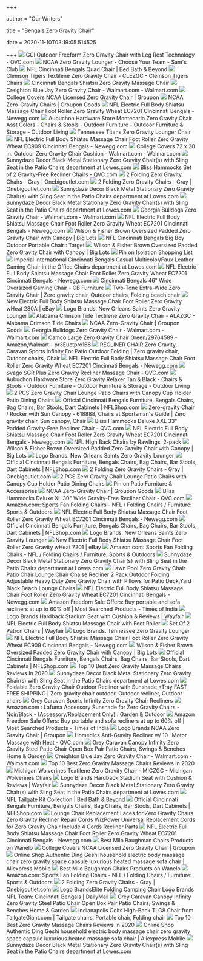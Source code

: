 +++
        
author = "Our Writers"
        
title = "Bengals Zero Gravity Chair"
        
date = 2020-11-10T03:19:05.514525
        
+++
[ ![](https://qvc.scene7.com/is/image/QVC/f/13/f13913.001)](https://qvc.scene7.com/is/image/QVC/f/13/f13913.001) GCI Outdoor Freeform Zero Gravity Chair with Leg Rest Technology - QVC.com
[ ![](https://scene7.samsclub.com/is/image/samsclub/0080629339274_A?wid=280&hei=280)](https://scene7.samsclub.com/is/image/samsclub/0080629339274_A?wid=280&hei=280) NCAA Zero Gravity Lounger - Choose Your Team - Sam's Club
[ ![](https://b3h2.scene7.com/is/image/BedBathandBeyond/138290062652155p?$690$&wid=690&hei=690)](https://b3h2.scene7.com/is/image/BedBathandBeyond/138290062652155p?$690$&wid=690&hei=690) NFL Cincinnati Bengals Quad Chair | Bed Bath & Beyond
[ ![](http://www.tailgatefanatic.com/images_products/clemson-tigers-textilene-zero-gravity-8122big.jpg)](http://www.tailgatefanatic.com/images_products/clemson-tigers-textilene-zero-gravity-8122big.jpg) Clemson Tigers Textilene Zero Gravity Chair - CLEZGC - Clemson Tigers Chairs
[ ![](https://cdn.practicaldatacore.com/sportsunlimitedinc/mod_productImagesDownload/images/cincinnati-bengals-shiatsu-zero-gravity-massage-chair_mainProductImage_FullSize.jpg)](https://cdn.practicaldatacore.com/sportsunlimitedinc/mod_productImagesDownload/images/cincinnati-bengals-shiatsu-zero-gravity-massage-chair_mainProductImage_FullSize.jpg) Cincinnati Bengals Shiatsu Zero Gravity Massage Chair
[ ![](https://i5.walmartimages.com/asr/387a27b5-4019-4454-b3c1-5bf67ecd9914_1.149f032dd727143042f1a9411d312809.jpeg)](https://i5.walmartimages.com/asr/387a27b5-4019-4454-b3c1-5bf67ecd9914_1.149f032dd727143042f1a9411d312809.jpeg) Creighton Blue Jay Zero Gravity Chair - Walmart.com - Walmart.com
[ ![](https://img.grouponcdn.com/deal/JWcbAg5EdFtEy9fA4nMzSgAE8En/JW-1500x900/v1/c700x420.jpg)](https://img.grouponcdn.com/deal/JWcbAg5EdFtEy9fA4nMzSgAE8En/JW-1500x900/v1/c700x420.jpg) College Covers NCAA Licensed Zero Gravity Chair | Groupon
[ ![](https://img.grouponcdn.com/deal/dHPzHBiFmoFydWmzTnsn/RB-960x582/v1/c700x420.jpg)](https://img.grouponcdn.com/deal/dHPzHBiFmoFydWmzTnsn/RB-960x582/v1/c700x420.jpg) NCAA Zero-Gravity Chairs | Groupon Goods
[ ![](https://c1.neweggimages.com/ProductImageCompressAll1280/A1JA_1_201808091346697711.jpg)](https://c1.neweggimages.com/ProductImageCompressAll1280/A1JA_1_201808091346697711.jpg) NFL Electric Full Body Shiatsu Massage Chair Foot Roller Zero Gravity Wheat  EC7201 Cincinnati Bengals - Newegg.com
[ ![](https://media.hardwarestore.com/catalog/product/cache/afad95d7734d2fa6d0a8ba78597182b7/1/9/194862_P01.jpg)](https://media.hardwarestore.com/catalog/product/cache/afad95d7734d2fa6d0a8ba78597182b7/1/9/194862_P01.jpg) Aubuchon Hardware Store Montecarlo Zero Gravity Chair Asst Colors - Chairs  & Stools - Outdoor Furniture - Outdoor Furniture & Storage - Outdoor Living
[ ![](https://fanatics.frgimages.com/FFImage/thumb.aspx?i=/productimages/_3322000/ff_3322510_full.jpg&w=900)](https://fanatics.frgimages.com/FFImage/thumb.aspx?i=/productimages/_3322000/ff_3322510_full.jpg&w=900) Tennessee Titans Zero Gravity Lounger Chair
[ ![](https://c1.neweggimages.com/ProductImage/A1JA_1_20180809848371.jpg)](https://c1.neweggimages.com/ProductImage/A1JA_1_20180809848371.jpg) NFL Electric Full Body Shiatsu Massage Chair Foot Roller Zero Gravity Wheat  EC909 Cincinnati Bengals - Newegg.com
[ ![](https://i5.walmartimages.com/asr/0b393665-a3e5-401d-aaa9-e6a026f05eab_1.0136dd0474102a444c97be3825acd911.jpeg)](https://i5.walmartimages.com/asr/0b393665-a3e5-401d-aaa9-e6a026f05eab_1.0136dd0474102a444c97be3825acd911.jpeg) College Covers 72 x 20 in. Outdoor Zero Gravity Chair Cushion - Walmart.com  - Walmart.com
[ ![](http://mobileimages.lowes.com/product/converted/100304/1003041124.jpg)](http://mobileimages.lowes.com/product/converted/100304/1003041124.jpg) Sunnydaze Decor Black Metal Stationary Zero Gravity Chair(s) with Sling Seat  in the Patio Chairs department at Lowes.com
[ ![](http://qvc.scene7.com/is/image/QVC/m/59/m66259.001?$aempdlarge$)](http://qvc.scene7.com/is/image/QVC/m/59/m66259.001?$aempdlarge$) Bliss Hammocks Set of 2 Gravity-Free Recliner Chairs - QVC.com
[ ![](https://onebigoutlet.com/media/catalog/product/cache/1/image/1200x1200/9df78eab33525d08d6e5fb8d27136e95/0/1/014-hg-14078_1_9.jpg)](https://onebigoutlet.com/media/catalog/product/cache/1/image/1200x1200/9df78eab33525d08d6e5fb8d27136e95/0/1/014-hg-14078_1_9.jpg) 2 Folding Zero Gravity Chairs - Gray | Onebigoutlet.com
[ ![](https://onebigoutlet.com/media/catalog/product/cache/1/image/780x780/9df78eab33525d08d6e5fb8d27136e95/0/1/014-hg-14078_2_6.jpg)](https://onebigoutlet.com/media/catalog/product/cache/1/image/780x780/9df78eab33525d08d6e5fb8d27136e95/0/1/014-hg-14078_2_6.jpg) 2 Folding Zero Gravity Chairs - Gray | Onebigoutlet.com
[ ![](https://mobileimages.lowes.com/product/converted/100304/1003041128.jpg?size=lg)](https://mobileimages.lowes.com/product/converted/100304/1003041128.jpg?size=lg) Sunnydaze Decor Black Metal Stationary Zero Gravity Chair(s) with Sling Seat  in the Patio Chairs department at Lowes.com
[ ![](https://mobileimages.lowes.com/product/converted/100306/1003064796.jpg?size=lg)](https://mobileimages.lowes.com/product/converted/100306/1003064796.jpg?size=lg) Sunnydaze Decor Black Metal Stationary Zero Gravity Chair(s) with Sling Seat  in the Patio Chairs department at Lowes.com
[ ![](https://i5.walmartimages.com/asr/a784737c-1fe4-4c5c-91fd-457a47b6016a_1.845a114035430c08fc411ac2f5fe8eea.jpeg)](https://i5.walmartimages.com/asr/a784737c-1fe4-4c5c-91fd-457a47b6016a_1.845a114035430c08fc411ac2f5fe8eea.jpeg) Georgia Bulldogs Zero Gravity Chair - Walmart.com - Walmart.com
[ ![](https://images10.newegg.com/BizIntell/item/0CZ/00E1/0CZ-00E1-00137/a3_081418.jpg)](https://images10.newegg.com/BizIntell/item/0CZ/00E1/0CZ-00E1-00137/a3_081418.jpg) NFL Electric Full Body Shiatsu Massage Chair Foot Roller Zero Gravity Wheat  EC7201 Cincinnati Bengals - Newegg.com
[ ![](https://images.biglots.com/Brentwood+Brown+Zero+Gravity+Chair+silo+side+view?set=imageURL%5B%2Fimages%2Fproduct%2F25%2F810372115.jpg%5D,env%5Bprod%5D,nocache%5Btrue%5D,ver%5B1%5D,profile%5Bpdp_main_med%5D&call=url%5Bfile:biglots/product.chain%5D)](https://images.biglots.com/Brentwood+Brown+Zero+Gravity+Chair+silo+side+view?set=imageURL%5B%2Fimages%2Fproduct%2F25%2F810372115.jpg%5D,env%5Bprod%5D,nocache%5Btrue%5D,ver%5B1%5D,profile%5Bpdp_main_med%5D&call=url%5Bfile:biglots/product.chain%5D) Wilson & Fisher Brown Oversized Padded Zero Gravity Chair with Canopy | Big  Lots
[ ![](https://target.scene7.com/is/image/Target/GUEST_a095a417-18a5-4812-9016-6638a919da1f)](https://target.scene7.com/is/image/Target/GUEST_a095a417-18a5-4812-9016-6638a919da1f) NFL Cincinnati Bengals Big Boy Outdoor Portable Chair : Target
[ ![](https://images.biglots.com/Brentwood+Brown+Zero+Gravity+Chair+lifestyle?set=imageURL%5B%2Fimages%2Fproduct%2F170%2F810372115.jpg%5D,env%5Bprod%5D,nocache%5Btrue%5D,ver%5B1%5D,profile%5Bpdp_main_med%5D&call=url%5Bfile:biglots/product.chain%5D)](https://images.biglots.com/Brentwood+Brown+Zero+Gravity+Chair+lifestyle?set=imageURL%5B%2Fimages%2Fproduct%2F170%2F810372115.jpg%5D,env%5Bprod%5D,nocache%5Btrue%5D,ver%5B1%5D,profile%5Bpdp_main_med%5D&call=url%5Bfile:biglots/product.chain%5D) Wilson & Fisher Brown Oversized Padded Zero Gravity Chair with Canopy | Big  Lots
[ ![](https://i.pinimg.com/564x/6f/e2/e2/6fe2e27de58765cd7df73f489e7de0c4.jpg)](https://i.pinimg.com/564x/6f/e2/e2/6fe2e27de58765cd7df73f489e7de0c4.jpg) Pin on Isolation Shopping List
[ ![](http://mobileimages.lowes.com/product/converted/100269/1002692574.jpg)](http://mobileimages.lowes.com/product/converted/100269/1002692574.jpg) Imperial International Cincinnati Bengals Casual Multicolor/Faux Leather  Gaming Chair in the Office Chairs department at Lowes.com
[ ![](https://images10.newegg.com/BizIntell/item/0CZ/00E1/0CZ-00E1-00137/a2_081418.jpg)](https://images10.newegg.com/BizIntell/item/0CZ/00E1/0CZ-00E1-00137/a2_081418.jpg) NFL Electric Full Body Shiatsu Massage Chair Foot Roller Zero Gravity Wheat  EC7201 Cincinnati Bengals - Newegg.com
[ ![](https://cdn11.bigcommerce.com/s-dtpdn52z/images/stencil/1280x1280/products/13066/63010/Cincinnati_Bengals_02__27283.1572560687.jpg?c=2?imbypass=on)](https://cdn11.bigcommerce.com/s-dtpdn52z/images/stencil/1280x1280/products/13066/63010/Cincinnati_Bengals_02__27283.1572560687.jpg?c=2?imbypass=on) Cincinnati Bengals 46" Wide Oversized Gaming Chair - CB Furniture
[ ![](https://i.pinimg.com/originals/2d/fb/f4/2dfbf439b512cef7aac9b0c61dfa115c.jpg)](https://i.pinimg.com/originals/2d/fb/f4/2dfbf439b512cef7aac9b0c61dfa115c.jpg) Two-Tone Extra-Wide Zero Gravity Chair | Zero gravity chair, Outdoor chairs,  Folding beach chair
[ ![](https://cdn.frooition.com/100411/images/DALLAS_1900A.jpg)](https://cdn.frooition.com/100411/images/DALLAS_1900A.jpg) New Electric Full Body Shiatsu Massage Chair Foot Roller Zero Gravity wHeat  280A | eBay
[ ![](https://logobrands.com/Themes/LogoBrands/Content/Images/Synced/product_lines/main/pl_18z.3.jpg)](https://logobrands.com/Themes/LogoBrands/Content/Images/Synced/product_lines/main/pl_18z.3.jpg) Logo Brands. New Orleans Saints Zero Gravity Lounger
[ ![](http://www.tailgatefanatic.com/scart/public/database/product/images_sets/pr8120img1.jpg)](http://www.tailgatefanatic.com/scart/public/database/product/images_sets/pr8120img1.jpg) Alabama Crimson Tide Textilene Zero Gravity Chair - ALAZGC - Alabama  Crimson Tide Chairs
[ ![](https://img.grouponcdn.com/deal/3dez1rxWHKqeF6bAeVGuy1am2vrY/3d-1800x1080/v1/c700x420.jpg)](https://img.grouponcdn.com/deal/3dez1rxWHKqeF6bAeVGuy1am2vrY/3d-1800x1080/v1/c700x420.jpg) NCAA Zero-Gravity Chair | Groupon Goods
[ ![](https://i5.walmartimages.com/asr/095dd4e5-ee58-43ae-8913-86b683523ce5_1.b7989356af8ff6b59acc4531573ed07e.jpeg)](https://i5.walmartimages.com/asr/095dd4e5-ee58-43ae-8913-86b683523ce5_1.b7989356af8ff6b59acc4531573ed07e.jpeg) Georgia Bulldogs Zero Gravity Chair - Walmart.com - Walmart.com
[ ![](http://i5.walmartimages.com/dfw/dce07b8c-20c4/k2-_89f75837-d04d-45c3-abd7-c5e711ec3145.v1.jpg)](http://i5.walmartimages.com/dfw/dce07b8c-20c4/k2-_89f75837-d04d-45c3-abd7-c5e711ec3145.v1.jpg) Camco Large Zero Gravity Chair Green/29764589 - Amazon,Walmart -  pr3Euctpro168
[ ![](https://i.pinimg.com/originals/52/b3/44/52b344a5630c8897c9a57369ead1466b.jpg)](https://i.pinimg.com/originals/52/b3/44/52b344a5630c8897c9a57369ead1466b.jpg) RECLINER CHAIR Zero Gravity, Caravan Sports Infinity For Patio Outdoor  Folding | Zero gravity chair, Outdoor chairs, Chair
[ ![](https://images10.newegg.com/BizIntell/item/0CZ/00E1/0CZ-00E1-00137/a1_081418.jpg)](https://images10.newegg.com/BizIntell/item/0CZ/00E1/0CZ-00E1-00137/a1_081418.jpg) NFL Electric Full Body Shiatsu Massage Chair Foot Roller Zero Gravity Wheat  EC7201 Cincinnati Bengals - Newegg.com
[ ![](https://qvc.scene7.com/is/image/QVC/v/73/v120773.001?$aempdlarge$)](https://qvc.scene7.com/is/image/QVC/v/73/v120773.001?$aempdlarge$) Svago SGR Plus Zero Gravity Recliner Massage Chair - QVC.com
[ ![](https://media.hardwarestore.com/catalog/product/cache/afad95d7734d2fa6d0a8ba78597182b7/2/0/204747_1.jpg)](https://media.hardwarestore.com/catalog/product/cache/afad95d7734d2fa6d0a8ba78597182b7/2/0/204747_1.jpg) Aubuchon Hardware Store Zero Gravity Relaxer Tan & Black - Chairs & Stools  - Outdoor Furniture - Outdoor Furniture & Storage - Outdoor Living
[ ![](https://i5.walmartimages.com/asr/89eec10a-9146-499e-91ce-8b54893438a0_1.8564bed1769bd562ae937f244605b466.jpeg)](https://i5.walmartimages.com/asr/89eec10a-9146-499e-91ce-8b54893438a0_1.8564bed1769bd562ae937f244605b466.jpeg) 2 PCS Zero Gravity Chair Lounge Patio Chairs with Canopy Cup Holder Patio  Dining Chairs
[ ![](https://fanatics.frgimages.com/FFImage/thumb.aspx?i=/productimages/_3300000/ff_3300115_full.jpg&w=340)](https://fanatics.frgimages.com/FFImage/thumb.aspx?i=/productimages/_3300000/ff_3300115_full.jpg&w=340) Official Cincinnati Bengals Furniture, Bengals Chairs, Bag Chairs, Bar  Stools, Dart Cabinets | NFLShop.com
[ ![](https://i.pinimg.com/originals/fd/77/cc/fd77cc4b19e5b380e3082b3216bdc844.jpg)](https://i.pinimg.com/originals/fd/77/cc/fd77cc4b19e5b380e3082b3216bdc844.jpg) Zero-gravity Chair / Rocker with Sun Canopy - 618888, Chairs at Sportsman's  Guide | Zero gravity chair, Sun canopy, Chair
[ ![](http://qvc.scene7.com/is/image/QVC/m/44/m66644.001?$aempdlarge$)](http://qvc.scene7.com/is/image/QVC/m/44/m66644.001?$aempdlarge$) Bliss Hammocks Deluxe XXL 33" Padded Gravity-Free Recliner Chair - QVC.com
[ ![](https://images10.newegg.com/BizIntell/item/0CZ/00E1/0CZ-00E1-00137/a8_081418.jpg)](https://images10.newegg.com/BizIntell/item/0CZ/00E1/0CZ-00E1-00137/a8_081418.jpg) NFL Electric Full Body Shiatsu Massage Chair Foot Roller Zero Gravity Wheat  EC7201 Cincinnati Bengals - Newegg.com
[ ![](https://images.costco-static.com/ImageDelivery/imageService?profileId=12026540&itemId=100423349-847&recipeName=680)](https://images.costco-static.com/ImageDelivery/imageService?profileId=12026540&itemId=100423349-847&recipeName=680) NFL High Back Chairs by Rawlings, 2-pack
[ ![](https://images.biglots.com/Brentwood+Brown+Zero+Gravity+Chair+lifestyle?set=imageURL%5B%2Fimages%2Fproduct%2F147%2F810372115-2.jpg%5D,env%5Bprod%5D,nocache%5Btrue%5D,ver%5B1%5D,profile%5Bpdp_main_med%5D&call=url%5Bfile:biglots/product.chain%5D)](https://images.biglots.com/Brentwood+Brown+Zero+Gravity+Chair+lifestyle?set=imageURL%5B%2Fimages%2Fproduct%2F147%2F810372115-2.jpg%5D,env%5Bprod%5D,nocache%5Btrue%5D,ver%5B1%5D,profile%5Bpdp_main_med%5D&call=url%5Bfile:biglots/product.chain%5D) Wilson & Fisher Brown Oversized Padded Zero Gravity Chair with Canopy | Big  Lots
[ ![](https://logobrands.com/Themes/LogoBrands/Content/Images/Synced/product_lines/main/pl_18z.1.jpg)](https://logobrands.com/Themes/LogoBrands/Content/Images/Synced/product_lines/main/pl_18z.1.jpg) Logo Brands. New Orleans Saints Zero Gravity Lounger
[ ![](https://fanatics.frgimages.com/FFImage/thumb.aspx?i=/productimages/_3858000/ff_3858995-e4c1023af631fab589d6_full.jpg&w=340)](https://fanatics.frgimages.com/FFImage/thumb.aspx?i=/productimages/_3858000/ff_3858995-e4c1023af631fab589d6_full.jpg&w=340) Official Cincinnati Bengals Furniture, Bengals Chairs, Bag Chairs, Bar  Stools, Dart Cabinets | NFLShop.com
[ ![](https://onebigoutlet.com/media/catalog/product/cache/1/image/1200x1200/9df78eab33525d08d6e5fb8d27136e95/0/1/014-hg-14078_3_6.jpg)](https://onebigoutlet.com/media/catalog/product/cache/1/image/1200x1200/9df78eab33525d08d6e5fb8d27136e95/0/1/014-hg-14078_3_6.jpg) 2 Folding Zero Gravity Chairs - Gray | Onebigoutlet.com
[ ![](https://i5.walmartimages.com/asr/6994cef6-143b-4026-b17a-b45f01fbfde9_1.1f3dffbb087ba639b95a95c798ff239b.jpeg)](https://i5.walmartimages.com/asr/6994cef6-143b-4026-b17a-b45f01fbfde9_1.1f3dffbb087ba639b95a95c798ff239b.jpeg) 2 PCS Zero Gravity Chair Lounge Patio Chairs with Canopy Cup Holder Patio  Dining Chairs
[ ![](https://i.pinimg.com/originals/d9/34/e8/d934e81d5be8dcab17ab25739e13272c.png)](https://i.pinimg.com/originals/d9/34/e8/d934e81d5be8dcab17ab25739e13272c.png) Pin on Patio Furniture & Accessories
[ ![](https://img.grouponcdn.com/deal/BtiqUgKdj5zqzY84eTMUxyotGB9/Bt-2048x1229/v1/c700x420.jpg)](https://img.grouponcdn.com/deal/BtiqUgKdj5zqzY84eTMUxyotGB9/Bt-2048x1229/v1/c700x420.jpg) NCAA Zero-Gravity Chair | Groupon Goods
[ ![](http://qvc.scene7.com/is/image/QVC/m/61/m66261.001?$aempdlarge$)](http://qvc.scene7.com/is/image/QVC/m/61/m66261.001?$aempdlarge$) Bliss Hammocks Deluxe XL 30" Wide Gravity-Free Recliner Chair - QVC.com
[ ![](https://m.media-amazon.com/images/I/811p13x-5kL._AC_UL320_.jpg)](https://m.media-amazon.com/images/I/811p13x-5kL._AC_UL320_.jpg) Amazon.com: Sports Fan Folding Chairs - NFL / Folding Chairs / Furniture:  Sports & Outdoors
[ ![](https://images10.newegg.com/BizIntell/item/0CZ/00E1/0CZ-00E1-00137/a16_081418.jpg)](https://images10.newegg.com/BizIntell/item/0CZ/00E1/0CZ-00E1-00137/a16_081418.jpg) NFL Electric Full Body Shiatsu Massage Chair Foot Roller Zero Gravity Wheat  EC7201 Cincinnati Bengals - Newegg.com
[ ![](https://fanatics.frgimages.com/FFImage/thumb.aspx?i=/productimages/_3300000/ff_3300337_full.jpg&w=340)](https://fanatics.frgimages.com/FFImage/thumb.aspx?i=/productimages/_3300000/ff_3300337_full.jpg&w=340) Official Cincinnati Bengals Furniture, Bengals Chairs, Bag Chairs, Bar  Stools, Dart Cabinets | NFLShop.com
[ ![](https://logobrands.com/Themes/LogoBrands/Content/Images/Synced/product_lines/main/pl_18z.2.jpg)](https://logobrands.com/Themes/LogoBrands/Content/Images/Synced/product_lines/main/pl_18z.2.jpg) Logo Brands. New Orleans Saints Zero Gravity Lounger
[ ![](https://cdn.frooition.com/100411/images/MINNESOTA_logoslick%281%29.jpg)](https://cdn.frooition.com/100411/images/MINNESOTA_logoslick%281%29.jpg) New Electric Full Body Shiatsu Massage Chair Foot Roller Zero Gravity wHeat  7201 | eBay
[ ![](https://m.media-amazon.com/images/I/81+k68jKcxL._AC_UL320_.jpg)](https://m.media-amazon.com/images/I/81+k68jKcxL._AC_UL320_.jpg) Amazon.com: Sports Fan Folding Chairs - NFL / Folding Chairs / Furniture:  Sports & Outdoors
[ ![](http://images.lowes.com/product/converted/100304/1003041124_16343438.jpg)](http://images.lowes.com/product/converted/100304/1003041124_16343438.jpg) Sunnydaze Decor Black Metal Stationary Zero Gravity Chair(s) with Sling Seat  in the Patio Chairs department at Lowes.com
[ ![](https://images-na.ssl-images-amazon.com/images/I/71-lYAilHZL._AC_SY450_.jpg)](https://images-na.ssl-images-amazon.com/images/I/71-lYAilHZL._AC_SY450_.jpg) Lawn Pool Zero Gravity Chair Patio Chair Lounge Chair Chaise Recliner 2  Pack Outdoor Folding Adjustable Heavy Duty Zero Gravity Chair with Pillows  for Patio Deck,Yard Black Beach Lounge Chairs
[ ![](https://images10.newegg.com/BizIntell/item/0CZ/00E1/0CZ-00E1-00137/a5_081418.jpg)](https://images10.newegg.com/BizIntell/item/0CZ/00E1/0CZ-00E1-00137/a5_081418.jpg) NFL Electric Full Body Shiatsu Massage Chair Foot Roller Zero Gravity Wheat  EC7201 Cincinnati Bengals - Newegg.com
[ ![](https://m.timesofindia.com/img/77455700/Master.jpg)](https://m.timesofindia.com/img/77455700/Master.jpg) Amazon Freedom Sale Offers: Buy portable and sofa recliners at up to 60%  off | Most Searched Products - Times of India
[ ![](https://secure.img1-fg.wfcdn.com/im/36584127/resize-h340-p1-w340%5Ecompr-r70/1152/115212125/Reclining+Zero+Gravity+Chairs+%2528Set+of+2%2529.jpg)](https://secure.img1-fg.wfcdn.com/im/36584127/resize-h340-p1-w340%5Ecompr-r70/1152/115212125/Reclining+Zero+Gravity+Chairs+%2528Set+of+2%2529.jpg) Logo Brands Hardback Stadium Seat with Cushion & Reviews | Wayfair
[ ![](https://cdn.shopify.com/s/files/1/0758/5143/products/nfl_20electric_20full_20body_20shiatsu_20massage_20chair_20with_20foot_20roller_1024x1024.jpg?v=1587653477)](https://cdn.shopify.com/s/files/1/0758/5143/products/nfl_20electric_20full_20body_20shiatsu_20massage_20chair_20with_20foot_20roller_1024x1024.jpg?v=1587653477) NFL Electric Full Body Shiatsu Massage Chair with Foot Roller
[ ![](https://secure.img1-fg.wfcdn.com/im/12126390/resize-h310-w310%5Ecompr-r85/1167/116709308/best-choice-products-set-of-2-adjustable-zero-gravity-lounge-chair-recliners-for-patio-pool-w-cup-holders-set-of-2.jpg)](https://secure.img1-fg.wfcdn.com/im/12126390/resize-h310-w310%5Ecompr-r85/1167/116709308/best-choice-products-set-of-2-adjustable-zero-gravity-lounge-chair-recliners-for-patio-pool-w-cup-holders-set-of-2.jpg) Set Of 2 Patron Chairs | Wayfair
[ ![](https://logobrands.com/Themes/LogoBrands/Content/Images/Synced/products/main/217-18Z.jpg)](https://logobrands.com/Themes/LogoBrands/Content/Images/Synced/products/main/217-18Z.jpg) Logo Brands. Tennessee Zero Gravity Lounger
[ ![](https://c1.neweggimages.com/ProductImage/A1JA_131783400574929238IE7T0DC0cV.jpg)](https://c1.neweggimages.com/ProductImage/A1JA_131783400574929238IE7T0DC0cV.jpg) NFL Electric Full Body Shiatsu Massage Chair Foot Roller Zero Gravity Wheat  EC909 Cincinnati Bengals - Newegg.com
[ ![](https://images.biglots.com/Brentwood+Brown+Zero+Gravity+Chair+silo+close+up?set=imageURL%5B%2Fimages%2Fproduct%2F26%2F810372115-1.jpg%5D,env%5Bprod%5D,nocache%5Btrue%5D,ver%5B1%5D,profile%5Bpdp_main_med%5D&call=url%5Bfile:biglots/product.chain%5D)](https://images.biglots.com/Brentwood+Brown+Zero+Gravity+Chair+silo+close+up?set=imageURL%5B%2Fimages%2Fproduct%2F26%2F810372115-1.jpg%5D,env%5Bprod%5D,nocache%5Btrue%5D,ver%5B1%5D,profile%5Bpdp_main_med%5D&call=url%5Bfile:biglots/product.chain%5D) Wilson & Fisher Brown Oversized Padded Zero Gravity Chair with Canopy | Big  Lots
[ ![](https://fanatics.frgimages.com/FFImage/thumb.aspx?i=/productimages/_1683000/ff_1683885_xl.jpg&w=340)](https://fanatics.frgimages.com/FFImage/thumb.aspx?i=/productimages/_1683000/ff_1683885_xl.jpg&w=340) Official Cincinnati Bengals Furniture, Bengals Chairs, Bag Chairs, Bar  Stools, Dart Cabinets | NFLShop.com
[ ![](https://m.media-amazon.com/images/I/41mxIruFRSL.jpg)](https://m.media-amazon.com/images/I/41mxIruFRSL.jpg) Top 10 Best Zero Gravity Massage Chairs Reviews In 2020
[ ![](https://mobileimages.lowes.com/product/converted/100313/1003131334.jpg?size=lg)](https://mobileimages.lowes.com/product/converted/100313/1003131334.jpg?size=lg) Sunnydaze Decor Black Metal Stationary Zero Gravity Chair(s) with Sling Seat  in the Patio Chairs department at Lowes.com
[ ![](https://i.pinimg.com/originals/52/cb/24/52cb2469324880a86ef227d80661e603.jpg)](https://i.pinimg.com/originals/52/cb/24/52cb2469324880a86ef227d80661e603.jpg) Foldable Zero Gravity Chair Outdoor Recliner with Sunshade +Tray FAST FREE  SHIPPING | Zero gravity chair outdoor, Outdoor recliner, Outdoor chairs
[ ![](https://images-na.ssl-images-amazon.com/images/I/91giJ4SF42L._SL1500_.jpg)](https://images-na.ssl-images-amazon.com/images/I/91giJ4SF42L._SL1500_.jpg) Grey Caravan Sports Infinity Zero Gravity Chair Recliners
[ ![](https://images-na.ssl-images-amazon.com/images/I/41rZ9iZ1S6L._AC_UL320_SR264,320_.jpg)](https://images-na.ssl-images-amazon.com/images/I/41rZ9iZ1S6L._AC_UL320_SR264,320_.jpg) Amazon.com : Lafuma Accessory Sunshade for Zero Gravity Chairs - Noir/Black  - (Accessory/Replacement Only) : Garden & Outdoor
[ ![](https://m.timesofindia.com/img/77455738/Master.jpg)](https://m.timesofindia.com/img/77455738/Master.jpg) Amazon Freedom Sale Offers: Buy portable and sofa recliners at up to 60%  off | Most Searched Products - Times of India
[ ![](https://img.grouponcdn.com/deal/nu8SSomPYiYr2LXmVV44iPLHnH7/nu-2048x1229/v1/c700x420.jpg)](https://img.grouponcdn.com/deal/nu8SSomPYiYr2LXmVV44iPLHnH7/nu-2048x1229/v1/c700x420.jpg) Logo Brands NCAA Zero Gravity Chair | Groupon
[ ![](https://qvc.scene7.com/is/image/QVC/v/27/v17427.001?$aempdlarge$)](https://qvc.scene7.com/is/image/QVC/v/27/v17427.001?$aempdlarge$) Homedics Anti-Gravity Recliner w/ 10- Motor Massage with Heat - QVC.com
[ ![](https://www.picclickimg.com/d/l400/pict/392139249248_/Caravan-Canopy-Infinity-Loveseat-Zero-Gravity-Steel-Frame.jpg)](https://www.picclickimg.com/d/l400/pict/392139249248_/Caravan-Canopy-Infinity-Loveseat-Zero-Gravity-Steel-Frame.jpg) Grey Caravan Canopy Infinity Zero Gravity Steel Patio Chair Open Box Pair  Patio Chairs, Swings & Benches Home & Garden
[ ![](https://i5.walmartimages.com/dfw/6e29e393-44da/k2-_e987f176-4245-4b9b-9cc1-7af3f47a342d.v1.jpg)](https://i5.walmartimages.com/dfw/6e29e393-44da/k2-_e987f176-4245-4b9b-9cc1-7af3f47a342d.v1.jpg) Creighton Blue Jay Zero Gravity Chair - Walmart.com - Walmart.com
[ ![](https://popkh.net/wp-content/uploads/2020/07/Zero-Gravity-Massage-Chairs-8.jpg)](https://popkh.net/wp-content/uploads/2020/07/Zero-Gravity-Massage-Chairs-8.jpg) Top 10 Best Zero Gravity Massage Chairs Reviews In 2020
[ ![](http://www.tailgatefanatic.com/scart/public/database/product/images_sets/pr8130img3.jpg)](http://www.tailgatefanatic.com/scart/public/database/product/images_sets/pr8130img3.jpg) Michigan Wolverines Textilene Zero Gravity Chair - MICZGC - Michigan  Wolverines Chairs
[ ![](https://secure.img1-fg.wfcdn.com/im/21145223/resize-h600-w600%5Ecompr-r85/3890/38905472/Hardback+Stadium+Seat+with+Cushion.jpg)](https://secure.img1-fg.wfcdn.com/im/21145223/resize-h600-w600%5Ecompr-r85/3890/38905472/Hardback+Stadium+Seat+with+Cushion.jpg) Logo Brands Hardback Stadium Seat with Cushion & Reviews | Wayfair
[ ![](https://mobileimages.lowes.com/product/converted/100317/1003173230.jpg?size=lg)](https://mobileimages.lowes.com/product/converted/100317/1003173230.jpg?size=lg) Sunnydaze Decor Black Metal Stationary Zero Gravity Chair(s) with Sling Seat  in the Patio Chairs department at Lowes.com
[ ![](https://b3h2.scene7.com/is/image/BedBathandBeyond/141771162944984p?$460$&wid=268&hei=268)](https://b3h2.scene7.com/is/image/BedBathandBeyond/141771162944984p?$460$&wid=268&hei=268) NFL Tailgate Kit Collection | Bed Bath & Beyond
[ ![](https://fanatics.frgimages.com/FFImage/thumb.aspx?i=/productimages/_1683000/ff_1683974_xl.jpg&w=600)](https://fanatics.frgimages.com/FFImage/thumb.aspx?i=/productimages/_1683000/ff_1683974_xl.jpg&w=600) Official Cincinnati Bengals Furniture, Bengals Chairs, Bag Chairs, Bar  Stools, Dart Cabinets | NFLShop.com
[ ![](https://images-na.ssl-images-amazon.com/images/I/81vNvnnl2gL._AC_SL1500_.jpg)](https://images-na.ssl-images-amazon.com/images/I/81vNvnnl2gL._AC_SL1500_.jpg) Lounge Chair Replacement Laces for Zero Gravity Chairs Zero Gravity Recliner  Repair Cords WizPower Universal Replacement Cords for Zero Gravity Chair  Include 4 Cords Recliner Parts
[ ![](https://images10.newegg.com/BizIntell/item/0CZ/00E1/0CZ-00E1-00137/t1_081418.jpg)](https://images10.newegg.com/BizIntell/item/0CZ/00E1/0CZ-00E1-00137/t1_081418.jpg) NFL Electric Full Body Shiatsu Massage Chair Foot Roller Zero Gravity Wheat  EC7201 Cincinnati Bengals - Newegg.com
[ ![](https://img-fs-3.wnlimg.com/p/779/a69/03f/13758170b3387b094afe37c/x354-q80.jpg)](https://img-fs-3.wnlimg.com/p/779/a69/03f/13758170b3387b094afe37c/x354-q80.jpg) Best Milo Baughman Chairs Products on Wanelo
[ ![](https://img.grouponcdn.com/stores/NeoKj6ToYGmDWVvSGtWymGNxkDK/storesoi7073123-1000x600/v1/sc600x600.jpg)](https://img.grouponcdn.com/stores/NeoKj6ToYGmDWVvSGtWymGNxkDK/storesoi7073123-1000x600/v1/sc600x600.jpg) College Covers NCAA Licensed Zero Gravity Chair | Groupon
[ ![](https://ae01.alicdn.com/kf/HTB1YN2GOpXXXXXeaFXXq6xXFXXXB/Authentic-Ding-Geshi-household-electric-body-massage-chair-zero-gravity-space-capsule-luxurious-heated-massage-sofa.jpg_640x640q70.jpg)](https://ae01.alicdn.com/kf/HTB1YN2GOpXXXXXeaFXXq6xXFXXXB/Authentic-Ding-Geshi-household-electric-body-massage-chair-zero-gravity-space-capsule-luxurious-heated-massage-sofa.jpg_640x640q70.jpg) Online Shop Authentic Ding Geshi household electric body massage chair zero  gravity space capsule luxurious heated massage sofa chair | Aliexpress  Mobile
[ ![](https://img-fs-2.wnlimg.com/p/694/e88/9a5/8ac2c215b96bd70d08e43c8/x354-q80.jpg)](https://img-fs-2.wnlimg.com/p/694/e88/9a5/8ac2c215b96bd70d08e43c8/x354-q80.jpg) Best Milo Baughman Chairs Products on Wanelo
[ ![](https://m.media-amazon.com/images/I/81McUz8qj4L._AC_UL320_.jpg)](https://m.media-amazon.com/images/I/81McUz8qj4L._AC_UL320_.jpg) Amazon.com: Sports Fan Folding Chairs - NFL / Folding Chairs / Furniture:  Sports & Outdoors
[ ![](https://onebigoutlet.com/media/catalog/product/cache/1/image/1200x1200/9df78eab33525d08d6e5fb8d27136e95/0/1/014-hg-14078_4_6.jpg)](https://onebigoutlet.com/media/catalog/product/cache/1/image/1200x1200/9df78eab33525d08d6e5fb8d27136e95/0/1/014-hg-14078_4_6.jpg) 2 Folding Zero Gravity Chairs - Gray | Onebigoutlet.com
[ ![](https://secure.img1-fg.wfcdn.com/im/41244046/resize-h400-w400%5Ecompr-r85/3894/38948841/.jpg)](https://secure.img1-fg.wfcdn.com/im/41244046/resize-h400-w400%5Ecompr-r85/3894/38948841/.jpg) Logo BrandsElite Folding Camping Chair Logo Brands NFL Team: Cincinnati  Bengals | DailyMail
[ ![](https://i.pinimg.com/564x/f1/8c/68/f18c68fef671affadd5055cef305b7dd--patio-lounge-chairs-pool-decks.jpg)](https://i.pinimg.com/564x/f1/8c/68/f18c68fef671affadd5055cef305b7dd--patio-lounge-chairs-pool-decks.jpg) Grey Caravan Canopy Infinity Zero Gravity Steel Patio Chair Open Box Pair  Patio Chairs, Swings & Benches Home & Garden
[ ![](https://i.pinimg.com/originals/4d/7d/70/4d7d70d55e087d0849b76de136d2c7b8.jpg)](https://i.pinimg.com/originals/4d/7d/70/4d7d70d55e087d0849b76de136d2c7b8.jpg) Indianapolis Colts High-Back TLG8 Chair from TailgateGiant.com | Tailgate  chairs, Portable chair, Folding chair
[ ![](https://popkh.net/wp-content/uploads/2020/07/Zero-Gravity-Massage-Chairs-4.jpg)](https://popkh.net/wp-content/uploads/2020/07/Zero-Gravity-Massage-Chairs-4.jpg) Top 10 Best Zero Gravity Massage Chairs Reviews In 2020
[ ![](https://ae01.alicdn.com/kf/HTB1GKgjOpXXXXanXpXXq6xXFXXXn/Authentic-Ding-Geshi-household-electric-body-massage-chair-zero-gravity-space-capsule-luxurious-heated-massage-sofa.jpg_640x640q70.jpg)](https://ae01.alicdn.com/kf/HTB1GKgjOpXXXXanXpXXq6xXFXXXn/Authentic-Ding-Geshi-household-electric-body-massage-chair-zero-gravity-space-capsule-luxurious-heated-massage-sofa.jpg_640x640q70.jpg) Online Shop Authentic Ding Geshi household electric body massage chair zero  gravity space capsule luxurious heated massage sofa chair | Aliexpress  Mobile
[ ![](https://mobileimages.lowes.com/product/converted/100314/1003140750.jpg?size=lg)](https://mobileimages.lowes.com/product/converted/100314/1003140750.jpg?size=lg) Sunnydaze Decor Black Metal Stationary Zero Gravity Chair(s) with Sling Seat  in the Patio Chairs department at Lowes.com
